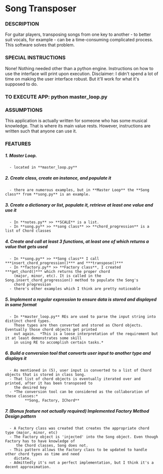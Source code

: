 # Song Transposer
### DESCRIPTION
For guitar players, transposing songs from one key to another - to better suit vocals, for example - can be
a time-consuming complicated process. This software solves that problem.

### SPECIAL INSTRUCTIONS
None! Nothing needed other than a python engine.
Instructions on how to use the interface will print upon execution.
Disclaimer: I didn't spend a lot of time on making the user interface robust. But it'll work for what it's supposed to do.

### TO EXECUTE APP:   python master_loop.py

### ASSUMPTIONS
This application is actually written for someone who has some musical knowledge. That is where its main value rests.
However, instructions are written such that anyone can use it.

### FEATURES
  ##### 1.  Master Loop.  
      - located in **master_loop.py**
  ##### 2.  Create class, create an instance, and populate it
      - there are numerous examples, but in **Master Loop** the **Song class** from **song.py** is an example. 
  ##### 3.  Create a dictionary or list, populate it, retrieve at least one value and use it
      - In **notes.py** >> **SCALE** is a list. 
      - In **song.py** >> **song class** >> **chord_progression** is a list of Chord classes
  ##### 4.  Create and call at least 3 functions, at least one of which returns a value that gets used
      - In **song.py** >> **Song class** I call ***insert_chord_progression()*** and ***transpose()***
      - In **factory.py** >> **Factory class**, I created ***get_chord()*** which returns the proper chord 
        (major, minor, etc). It is called in the Song.insert_chord_progression() method to populate the Song's
        chord progression 
      - there's other examples which I think are pretty noticeable
  ##### 5.  Implement a regular expression to ensure data is stored and displayed in same format
      - In **master_loop.py** REs are used to parse the input string into distinct chord types. 
        Those types are then converted and stored as Chord objects. Eventually those chord objects get printed
        out again.  *This is a loose interpretation of the requirement but it at least demonstrates some skill
        in using RE to accomplish certain tasks.*
  ##### 6.  Build a conversion tool that converts user input to another type and displays it
      - As mentioned in (5), user input is converted to a list of Chord objects that is stored in class Song.
      - That list of chord objects is eventually iterated over and printed, after it has been transposed to 
        the desired key
      - *The conversion tool can be considered as the collaboration of these classes:* 
             **Song, Factory, IChord** 
  ##### 7.  (Bonus feature not actually required)  Implemented Factory Method Design pattern
      - A Factory class was created that creates the appropriate chord type (major, minor, etc) 
      - The Factory object is 'injected' into the Song object. Even though Factory has to have knowledge of
         the Chord classes, Song does not.
      - This pattern allows the Factory class to be updated to handle other chord types as time and need 
        dictate.
      - Admittedly it's not a perfect implementation, but I think it's a decent approximation.
        


    
